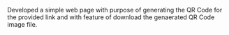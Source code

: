 Developed a simple web page with purpose of generating the QR Code for the provided link and with feature of download the genaerated QR Code image file.
